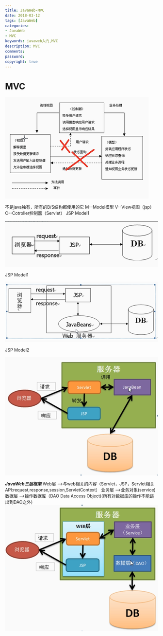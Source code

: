 ```yaml
---
title: JavaWeb-MVC
date: 2018-03-12
tags: [JavaWeb]
categories:
- JavaWeb
- MVC
keywords: javaweb入门,MVC
description: MVC
comments:
password:
copyright: true
---
```


# MVC

![MVC](MVC/1.png)

不是java独有，所有的B/S结构都使用的它
M--Model模型
V--View视图（jsp）
C--Cotroller控制器（Servlet）
JSP Model1

![MVC](MVC/2.png)

JSP Model1

![MVC](MVC/3.png)

JSP Model2

![MVC](MVC/4.png)

***JavaWeb三层框架***
Web层 -->与web相关的内容（Servlet，JSP，Servlet相关API:request,response,session,ServletContext）
业务层 -->业务对象(service)
数据层 -->操作数据库（DAO Data Access Object)(所有对数据库的操作不能跳出到DAO之外)
![MVC](MVC/5.png)




